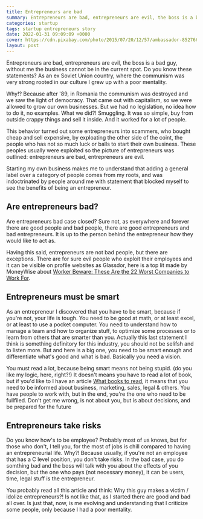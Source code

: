 ```yaml
---
title: Entrepreneurs are bad
summary: Entrepreneurs are bad, entrepreneurs are evil, the boss is a bad guy, without me the business cannot be in the current spot. Do you know these statements?
categories: startup
tags: startup entrepreneurs story
date: 2022-01-31 09:09:09 +0000
cover: https://cdn.pixabay.com/photo/2015/07/20/12/57/ambassador-852766_1280.jpg
layout: post
---
```


Entrepreneurs are bad, entrepreneurs are evil, the boss is a bad guy, without me the business cannot be in the current spot. Do you know these statements? As an ex Soviet Union country, where the communism was very strong rooted in our culture I grew up with a poor mentality. 

Why!? Because after '89, in Romania the communism was destroyed and we saw the light of democracy. That came out with capitalism, so we were allowed to grow our own businesses. But we had no legislation, no idea how to do it, no examples. What we did?! Smuggling. It was so simple, buy from outside crappy things and sell it inside. And it worked for a lot of people.

This behavior turned out some entrepreneurs into scammers, who bought cheap and sell expensive, by exploating the other side of the coint, the people who has not so much luck or balls to start their own business. These peoples usually were exploited so the picture of entrepreneurs was outlined: entrepreneurs are bad, entrepreneurs are evil.

Starting my own business makes me to understand that adding a general label over a category of people comes from my roots, and was indoctrinated by people around me with statement that blocked myself to see the benefits of being an entrepreneur.

## Are entrepreneurs bad?

Are entrepreneurs bad case closed? Sure not, as everywhere and forever there are good people and bad people, there are good entrepreneurs and bad entrepreneurs. It is up to the person behind the entrepreneur how they would like to act as.

Having this said, entrepreneurs are not bad people, but there are exceptions. There are for sure evil people who exploit their employees and it can be visible on profile websites as Glassdor, here is a top lit made by MoneyWise about [Worker Beware: These Are the 22 Worst Companies to Work For](https://moneywise.com/managing-money/employment/the-worst-companies-to-work-for).

## Entrepreneurs must be smart

As an entrepreneur I discovered that you have to be smart, because if you're not, your life is tough. You need to be good at math, or at least excel, or at least to use a pocket computer. You need to understand how to manage a team and how to organize stuff, to optimize some processes or to learn from others that are smarter than you. Actually this last statement I think is something definitory for this industry, you should not be selifsh and to listen more. But and here is a big one, you need to be smart enough and differentiate what's good and what is bad. Basically you need a vision.

You must read a lot, because being smart means not being stupid. (do you like my logic, here, right?!) It doesn't means you have to read a lot of book, but if you'd like to I have an article [What books to read](https://whyboobo.com/resources/books-to-read/), it means that you need to be informed about business, marketing, sales, legal & others. You have people to work with, but in the end, you're the one who need to be fullfiled. Don't get me wrong, is not about you, but is about decisions, and be prepared for the future

## Entrepreneurs take risks

Do you know how's to be employee? Probably most of us knows, but for those who don't, I tell you, for the most of jobs is chill compared to having an entrepreneurial life. Why?! Because usually, if you're not an employee that has a C level position, you don't take risks. In the bad case, you do somthing bad and the boss will talk with you about the effects of you decision, but the one who pays (not necessary money), it can be users, time, legal stuff is the entrepreneur.

You probably read all this article and think: Why this guy makes a victim / idolize entrepreneurs?! Is not like that, as I started there are good and bad all over. Is just that, now, is me evolving and understanding that I criticize some people, only because I had a poor mentality.